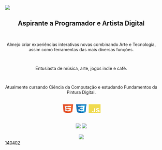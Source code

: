 <img src="https://i.imgur.com/mKGq0nT.png"> 
<div align="center">
  <h2 color="FEFAF2">Aspirante a Programador e Artista Digital</h1>
  <br>
  <p color="FEFAF2">Almejo criar experiências interativas novas combinando Arte e Tecnologia, assim como ferramentas das mais diversas funções.</p>
  <br>
  <p color="FEFAF2">Entusiasta de música, arte, jogos indie e café.</p>
  <br>
  <p color="FEFAF2">Atualmente cursando Ciência da Computação e estudando Fundamentos da Pintura Digital.</p>
  <br>
  <div style="display: inline_block">
    <img align="center" alt="HTML" height="30" width="40" src="https://raw.githubusercontent.com/devicons/devicon/master/icons/html5/html5-original.svg">
    <img align="center" alt="CSS" height="30" width="40" src="https://raw.githubusercontent.com/devicons/devicon/master/icons/css3/css3-original.svg">
    <img align="center" alt="Js" height="30" width="40" src="https://raw.githubusercontent.com/devicons/devicon/master/icons/javascript/javascript-plain.svg">
  </div>
  <br>
  <br>
  <img height="150em" src="https://github-readme-stats.vercel.app/api?username=douglasflorindo&title_color=140402&text_color=140402&border_color=140402&bg_color=FEFAF2&show_icons=true&icon_color=140402&rank_icon=default&include_all_commits=true">
  <img height="150em" src="https://github-readme-stats.vercel.app/api/top-langs/?username=douglasflorindo&layout=compact&title_color=140402&text_color=140402&border_color=140402&bg_color=FEFAF2">
  <br>
  <br>
  <a href="mailto: douglasflorindodeassis@gmail.com">
  <img src="https://img.shields.io/badge/Gmail-D14836?style=for-the-badge&logo=gmail&logoColor=white">
</div>
140402
